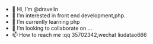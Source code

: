 - 👋 Hi, I’m @dravelin
- 👀 I’m interested in front end development,php.
- 🌱 I’m currently learning php
- 💞️ I’m looking to collaborate on ...
- 📫 How to reach me :qq 35702342,wechat liudatao666

<!---
dravelin/dravelin is a ✨ special ✨ repository because its `README.md` (this file) appears on your GitHub profile.
You can click the Preview link to take a look at your changes.
--->

